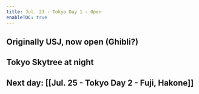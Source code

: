 ```yaml
---
title: Jul. 23 - Tokyo Day 1 - Open
enableTOC: true
---
```

## Originally USJ, now open (Ghibli?)
## Tokyo Skytree at night
## Next day: [[Jul. 25 - Tokyo Day 2 - Fuji, Hakone]]